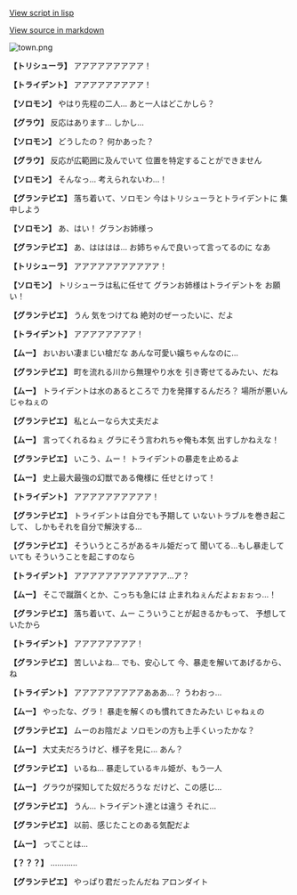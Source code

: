 [View script in lisp](../scripts/210141110.txt)

[View source in markdown](210141110.md)

![town.png](../images/backgrounds/town.png)

**【トリシューラ】**
アアアアアアアアア！

**【トライデント】**
アアアアアアアアア！

**【ソロモン】**
やはり先程の二人…
あと一人はどこかしら？

**【グラウ】**
反応はあります…
しかし…

**【ソロモン】**
どうしたの？
何かあった？

**【グラウ】**
反応が広範囲に及んでいて
位置を特定することができません

**【ソロモン】**
そんなっ…
考えられないわ…！

**【グランテピエ】**
落ち着いて、ソロモン
今はトリシューラとトライデントに
集中しよう

**【ソロモン】**
あ、はい！
グランお姉様っ

**【グランテピエ】**
あ、はははは…
お姉ちゃんで良いって言ってるのに
なあ

**【トリシューラ】**
アアアアアアアアアアア！

**【ソロモン】**
トリシューラは私に任せて
グランお姉様はトライデントを
お願い！

**【グランテピエ】**
うん
気をつけてね
絶対のぜーったいに、だよ

**【トライデント】**
アアアアアアアア！

**【ムー】**
おいおい凄まじい槍だな
あんな可愛い嬢ちゃんなのに…

**【グランテピエ】**
町を流れる川から無理やり水を
引き寄せてるみたい、だね

**【ムー】**
トライデントは水のあるところで
力を発揮するんだろ？
場所が悪いんじゃねぇの

**【グランテピエ】**
私とムーなら大丈夫だよ

**【ムー】**
言ってくれるねぇ
グラにそう言われちゃ俺も本気
出すしかねえな！

**【グランテピエ】**
いこう、ムー！
トライデントの暴走を止めるよ

**【ムー】**
史上最大最強の幻獣である俺様に
任せとけって！

**【トライデント】**
アアアアアアアアアア！

**【グランテピエ】**
トライデントは自分でも予期して
いないトラブルを巻き起こして、
しかもそれを自分で解決する…

**【グランテピエ】**
そういうところがあるキル姫だって
聞いてる…もし暴走していても
そういうことを起こすのなら

**【トライデント】**
アアアアアアアアアアアア…ア？

**【ムー】**
そこで蹴躓くとか、こっちも急には
止まれねぇんだよぉぉぉっ…！

**【グランテピエ】**
落ち着いて、ムー
こういうことが起きるかもって、
予想していたから

**【トライデント】**
アアアアアアアア！

**【グランテピエ】**
苦しいよね…
でも、安心して
今、暴走を解いてあげるから、ね

**【トライデント】**
アアアアアアアアアあああ…？
うわおっ…

**【ムー】**
やったな、グラ！
暴走を解くのも慣れてきたみたい
じゃねぇの

**【グランテピエ】**
ムーのお陰だよ
ソロモンの方も上手くいったかな？

**【ムー】**
大丈夫だろうけど、様子を見に…
あん？

**【グランテピエ】**
いるね…
暴走しているキル姫が、もう一人

**【ムー】**
グラウが探知してた奴だろうな
だけど、この感じ…

**【グランテピエ】**
うん…
トライデント達とは違う
それに…

**【グランテピエ】**
以前、感じたことのある気配だよ

**【ムー】**
ってことは…

**【？？？】**
…………

**【グランテピエ】**
やっぱり君だったんだね
アロンダイト